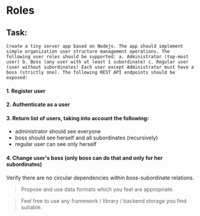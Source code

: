 # Roles 

## Task:
`
Create a tiny server app based on Nodejs. The app should implement simple organization user structure management operations. The following user roles should be supported:
a. Administrator (top-most user) b. Boss (any user with at least 1 subordinate) c. Regular user (user without subordinates)
Each user except Administrator must have a boss (strictly one).
The following REST API endpoints should be exposed:
`
#### 1. Register user 
#### 2. Authenticate as a user 
#### 3. Return list of users, taking into account the following:
 - administrator should see everyone 
 - boss should see herself and all subordinates (recursively) 
 - regular user can see only herself
  
#### 4. Change user's boss (only boss can do that and only for her subordinates)
Verify there are no circular dependencies within boss-subordinate relations.



> Propose and use data formats which you feel are appropriate.

> Feel free to use any framework / library / backend storage you find suitable.

